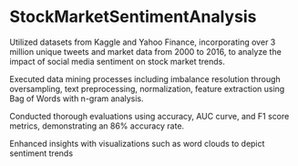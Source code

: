 # StockMarketSentimentAnalysis
Utilized datasets from Kaggle and Yahoo Finance, incorporating over 3 million unique tweets and market data from 2000 to 2016, to analyze the impact of social media sentiment on stock market trends.

Executed data mining processes including imbalance resolution through oversampling, text preprocessing, normalization, feature extraction using Bag of Words with n-gram analysis.

Conducted thorough evaluations using accuracy, AUC curve, and F1 score metrics, demonstrating an 86% accuracy rate.

Enhanced insights with visualizations such as word clouds to depict sentiment trends
